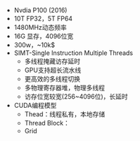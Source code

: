 -  Nvdia P100 (2016)
  - 10T FP32，5T FP64
  - 1480MHz动态频率
  - 16G 显存，4096位宽
  - 300w，~10k$
- SIMT-Single Instruction Multiple Threads
  - 多线程掩藏访存延时
  - GPU支持超长流水线
  - 更高效的多线程切换
  - 多物理寄存器堆，物理多线程
  - 访存位宽较宽(256~4096位)，长延时
- CUDA编程模型
  - Thead：线程私有，本地存储
  - Thread Block：
  - Grid